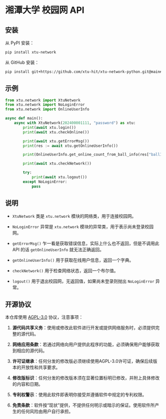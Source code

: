 # 湘潭大学 校园网 API

## 安装

从 PyPI 安装：
```bash
pip install xtu-network
```

从 GitHub 安装：
```bash
pip install git+https://github.com/xtu-hit/xtu-network-python.git@main#egg=xtu-network
```

## 示例

```python
from xtu.network import XtuNetwork
from xtu.network import NoLoginError
from xtu.network import OnlineUserInfo

async def main():
    async with XtuNetwork(202400001111, "password") as xtu:
        print(await xtu.login())
        print(await xtu.checkOnline())

        print(await xtu.getErrorMsg())
        print(res := await xtu.getOnlineUserInfo())

        print(OnlineUserInfo.get_online_count_from_ball_info(res["ballInfo"]))

        print(await xtu.checkNetwork())

        try:
            print(await xtu.logout())
        except NoLoginError:
            pass
```

## 说明

- `XtuNetwork` 类是 `xtu.network` 模块的网络类，用于连接校园网。
- `NoLoginError` 异常是 `xtu.network` 模块的异常类，用于表示尚未登录校园网。

- `getErrorMsg()` 乍一看是获取错误信息，实际上什么也不返回，但是不调用此 API 的话 `getOnlineUserInfo` 就无法正确返回。
- `getOnlineUserInfo()` 用于获取在线用户信息，返回一个字典。
- `checkNetwork()` 用于检查网络状态，返回一个布尔值。
- `logout()` 用于退出校园网，无返回值，如果尚未登录则抛出 `NoLoginError` 异常。

## 开源协议

本仓库使用 [AGPL-3.0](https://www.gnu.org/licenses/agpl-3.0.en.html) 协议，注意事项：

1. **源代码共享义务**：使用或修改此软件进行开发或提供网络服务时，必须提供完整的源代码。

2. **网络应用条款**：若通过网络向用户提供此程序的功能，必须确保用户能够获取到相应的源代码。

3. **许可证继承**：任何分发的修改版必须继续使用AGPL-3.0许可证，确保后续版本的开放性和共享要求。

4. **修改版标识**：任何分发的修改版本须在显著位置标明已修改，并附上具体修改的内容和日期。

5. **专利权警示**：使用此软件即表明你接受并遵循软件中规定的专利权限。

6. **免责条款**：软件按“现状”提供，不提供任何明示或暗示的保证。使用软件所产生的任何风险由用户自行承担。
